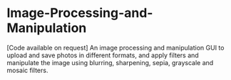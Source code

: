 # Image-Processing-and-Manipulation
[Code available on request] An image processing and manipulation GUI to upload and save photos in different formats, and apply filters and manipulate the image using blurring, sharpening, sepia, grayscale and mosaic filters.
